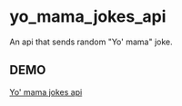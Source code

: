# yo_mama_jokes_api
An api that sends random "Yo' mama" joke.

## DEMO
<a href="http://#" target="_blank">Yo' mama jokes api</a>
